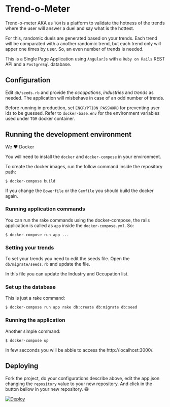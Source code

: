 # Trend-o-Meter

Trend-o-meter AKA as `TOM` is a platform to validate the hotness of the trends 
where the user will answer a duel and say what is the hottest.

For this, randomic duels are generated based on your trends. Each trend will be
comparated with a another randomic trend, but each trend only will apper one
times by user. So, an even number of trends is needed.

This is a Single Page Application using `AngularJs` with a `Ruby on Rails` REST
API and a `PostgreSql` database.

## Configuration

Edit `db/seeds.rb` and provide the *occupations*, *industries* and *trends* as
needed. The application will misbehave in case of an odd number of trends.

Before running in production, set `ENCRYPTION_PASSWORD` for preventing user ids
to be guessed. Refer to `docker-base.env` for the environment variables used
under `TOM` docker container.

## Running the development environment

We :heart: Docker

You will need to install the `docker` and `docker-compose` in your environment.

To create the docker images, run the follow command inside the repository path:

    $ docker-compose build

If you change the `Bowerfile` or the `Gemfile` you should build the docker
again.

### Running application commands

You can run the rake commands using the docker-compose, the rails application
is called as `app` inside the `docker-compose.yml`. So:

    $ docker-compose run app ...

### Setting your trends

To set your trends you need to edit the seeds file. Open the
`db/migrate/seeds.rb` and update the file. 

In this file you can update the Industry and Occupation list.

### Set up the database

This is just a rake command:

    $ docker-compose run app rake db:create db:migrate db:seed

### Running the application

Another simple command:

    $ docker-compose up

In few secconds you will be abble to access the http://localhost:3000/.


## Deploying

Fork the project, do your configurations describe above, edit the app.json
changing the `repository` value to your new repository. And click in the
button bellow in your new repository. :smile:

[![Deploy](https://www.herokucdn.com/deploy/button.png)](https://heroku.com/deploy)
